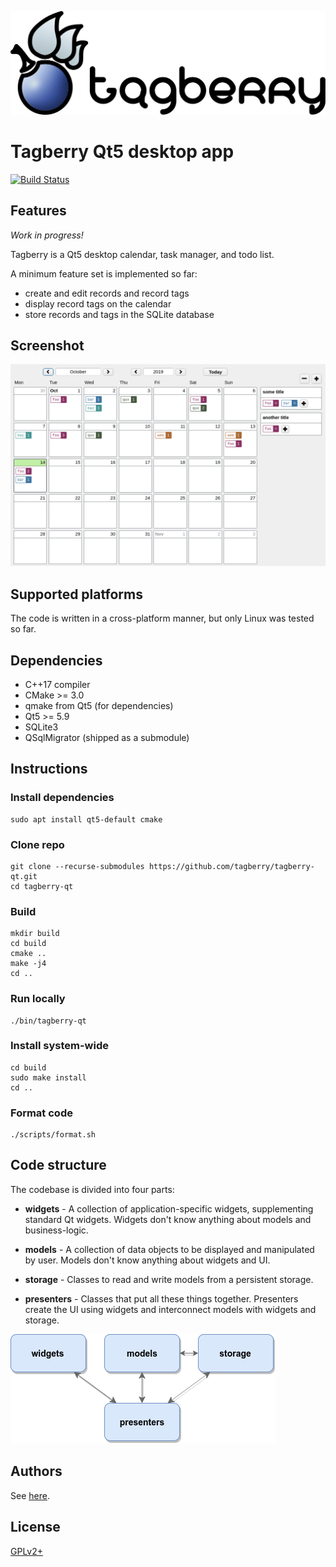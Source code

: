 ![Tagberry](./images/logo.png)

# Tagberry Qt5 desktop app

[![Build Status](https://travis-ci.org/tagberry/tagberry-qt.svg?branch=master)](https://travis-ci.org/tagberry/tagberry-qt)

## Features

*Work in progress!*

Tagberry is a Qt5 desktop calendar, task manager, and todo list.

A minimum feature set is implemented so far:

* create and edit records and record tags
* display record tags on the calendar
* store records and tags in the SQLite database

## Screenshot

![Screenshot](./images/screenshot.png)

## Supported platforms

The code is written in a cross-platform manner, but only Linux was tested so far.

## Dependencies

* C++17 compiler
* CMake >= 3.0
* qmake from Qt5 (for dependencies)
* Qt5 >= 5.9
* SQLite3
* QSqlMigrator (shipped as a submodule)

## Instructions

### Install dependencies

```
sudo apt install qt5-default cmake
```

### Clone repo

```
git clone --recurse-submodules https://github.com/tagberry/tagberry-qt.git
cd tagberry-qt
```

### Build

```
mkdir build
cd build
cmake ..
make -j4
cd ..
```

### Run locally

```
./bin/tagberry-qt
```

### Install system-wide

```
cd build
sudo make install
cd ..
```

### Format code

```
./scripts/format.sh
```

## Code structure

The codebase is divided into four parts:

* **widgets** - A collection of application-specific widgets, supplementing standard Qt widgets. Widgets don't know anything about models and business-logic.

* **models** - A collection of data objects to be displayed and manipulated by user. Models don't know anything about widgets and UI.

* **storage** - Classes to read and write models from a persistent storage.

* **presenters** - Classes that put all these things together. Presenters create the UI using widgets and interconnect models with widgets and storage.

![Code Structure](./images/diagram.png)

## Authors

See [here](https://github.com/tagberry/tagberry-qt/graphs/contributors).

## License

[GPLv2+](LICENSE)
